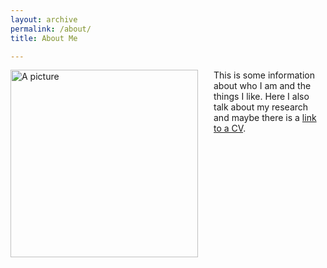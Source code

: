 ```yaml
---
layout: archive
permalink: /about/
title: About Me

---
```


<img src="/images/SZ1.jpg" alt="A picture" style="float:left;padding-right:25px;width:300px;height:300px;">

<p>This is some information about who I am and the things I like. Here I also talk about my research and maybe there is a <a href="/CV.pdf/">link to a CV</a>.
</p>

